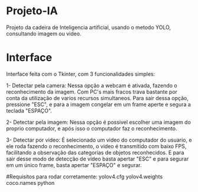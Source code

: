 # Projeto-IA
Projeto da cadeira de Inteligencia artificial, usando o metodo YOLO, consultando imagem ou video.

# Interface
Interface feita com o Tkinter, com 3 funcionalidades simples:

1- Detectar pela camera: Nessa opção a webcam é ativada, fazendo o reconhecimento da imagem. Com PC's mais fracos trava bastante por conta da utilização de varios recursos simultaneos. Para sair dessa opção, pressione "ESC", e para a imagem congelar em um frame aperte e segura a teclada "ESPAÇO".

2- Detectar pela imagem: Nessa opção é possivel escolher uma imagem do proprio computador, e após isso o computador faz o reconhecimento. 

3- Detectar por video: É selecionado um video do computador do usuario, e ele roda fazendo o reconhecimento, o video é transmitido com baixo FPS, facilitando a observação das categorias de objetos reconhecidos. E para sair desse modo de detecção de video basta apertar "ESC" e para segurar em um único frame, basta apertar "ESPAÇO" e segurar.

#Requisitos para rodar corretamente:
yolov4.cfg
yolov4.weights
coco.names
python



